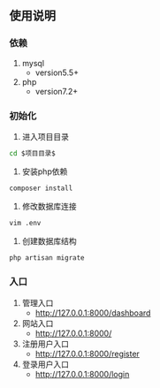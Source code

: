 ## 使用说明

### 依赖

1. mysql
    - version5.5+
1. php
    - version7.2+


### 初始化

1. 进入项目目录
``` bash
cd $项目目录$
```

1. 安装php依赖
```bash
composer install
```

1. 修改数据库连接
``` bash
vim .env
```

1. 创建数据库结构
``` bash
php artisan migrate
```

### 入口

1. 管理入口
    - http://127.0.0.1:8000/dashboard
1. 网站入口
    - http://127.0.0.1:8000/
1. 注册用户入口
    - http://127.0.0.1:8000/register
1. 登录用户入口
    - http://127.0.0.1:8000/login
